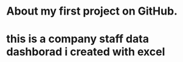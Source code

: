 #  About my first project on GitHub.
# this is a company staff data dashborad i created with excel 
